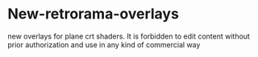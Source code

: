# New-retrorama-overlays
new overlays for plane crt shaders.
It is forbidden to edit content without prior authorization and use in any kind of commercial way
